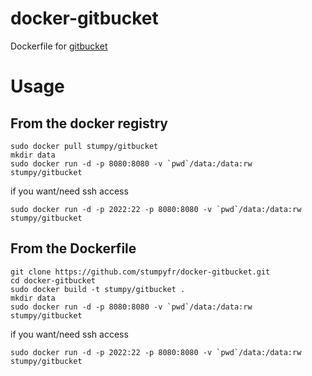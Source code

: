 # docker-gitbucket

Dockerfile for [gitbucket](https://github.com/takezoe/gitbucket)

# Usage

## From the docker registry

```
sudo docker pull stumpy/gitbucket
mkdir data
sudo docker run -d -p 8080:8080 -v `pwd`/data:/data:rw stumpy/gitbucket
```

if you want/need ssh access
```
sudo docker run -d -p 2022:22 -p 8080:8080 -v `pwd`/data:/data:rw stumpy/gitbucket
```


## From the Dockerfile

```
git clone https://github.com/stumpyfr/docker-gitbucket.git
cd docker-gitbucket
sudo docker build -t stumpy/gitbucket .
mkdir data
sudo docker run -d -p 8080:8080 -v `pwd`/data:/data:rw stumpy/gitbucket
```

if you want/need ssh access
```
sudo docker run -d -p 2022:22 -p 8080:8080 -v `pwd`/data:/data:rw stumpy/gitbucket
```


